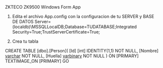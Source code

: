 ZKTECO ZK9500 Windows Form App

1. Edita el archivo App.config con la configuracion de tu SERVER y BASE DE DATOS
 <value>Server=(localdb)\MSSQLLocalDB;Database=TUDATABASE;Integrated Security=True;TrustServerCertificate=True;</value>

3. Crea tu tabla

CREATE TABLE [dbo].[Person](
	[Id] [int] IDENTITY(1,1) NOT NULL,
	[Nombre] [varchar](50) NOT NULL,
	[Huella] [varbinary](max) NOT NULL
) ON [PRIMARY] TEXTIMAGE_ON [PRIMARY]
GO

